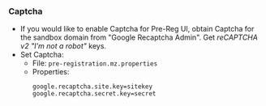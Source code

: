 ### Captcha
* If you would like to enable Captcha for Pre-Reg UI, obtain Captcha for the sandbox domain from "Google Recaptcha Admin".  Get _reCAPTCHA v2 "I'm not a robot"_ keys. 
* Set Captcha:
  * File: `pre-registration.mz.properties`
  * Properties:
    ```
    google.recaptcha.site.key=sitekey
    google.recaptcha.secret.key=secret
    ```
